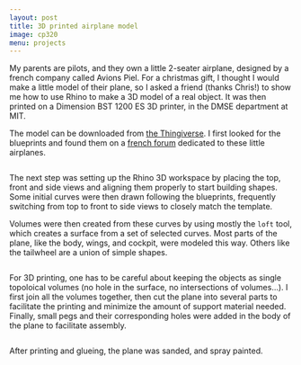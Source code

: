 ```yaml
---
layout: post
title: 3D printed airplane model
image: cp320
menu: projects
---
```

<div class="well">
	<p>
	My parents are pilots, and they own a little 2-seater airplane, designed by a french company called Avions Piel. For a christmas gift, I thought I would make a little model of their plane, so I asked a friend (thanks Chris!) to show me how to use Rhino to make a 3D model of a real object. It was then printed on a Dimension BST 1200 ES 3D printer, in the DMSE department at MIT.
	</p>
</div>

<p>
	The model can be downloaded from <a href="http://www.thingiverse.com/thing:224822" target="_blank">the Thingiverse</a>. I first looked for the blueprints and found them on a <a href="http://www.avions-piel.com/cp320-super-emeraude/topic6.html" target="_blank">french forum</a> dedicated to these little airplanes.
</p>

<img src="{{ site.url }}/assets/img/{{ page.image }}/blueprints.jpg" class="img-responsive img-rounded" alt="">

<p>
	The next step was setting up the Rhino 3D workspace by placing the top, front and side views and aligning them properly to start building shapes. Some initial curves were then drawn following the blueprints, frequently switching from top to front to side views to closely match the template.
</p>

<p>
	Volumes were then created from these curves by using mostly the <code>loft</code> tool, which creates a surface from a set of selected curves. Most parts of the plane, like the body, wings, and cockpit, were modeled this way. Others like the tailwheel are a union of simple shapes.
</p>

<p>
<div class="row">
	<div class="col-md-4">
	     <img src="{{ site.url }}/assets/img/{{ page.image }}/3view.jpg" class="img-responsive img-rounded" alt="">
	</div>
	<div class="col-md-4">
	     <img src="{{ site.url }}/assets/img/{{ page.image }}/guidelines.jpg" class="img-responsive img-rounded" alt="">
	</div>
	<div class="col-md-4">
	     <img src="{{ site.url }}/assets/img/{{ page.image }}/finished.jpg" class="img-responsive img-rounded" alt="">
	</div>
</div>
</p>

<p>
	For 3D printing, one has to be careful about keeping the objects as single topoloical volumes (no hole in the surface, no intersections of volumes...). I first join all the volumes together, then cut the plane into several parts to facilitate the printing and minimize the amount of support material needed. Finally, small pegs and their corresponding holes were added in the body of the plane to facilitate assembly.
</p>

<p>
<div class="row">
	<div class="col-md-6">
	     <img src="{{ site.url }}/assets/img/{{ page.image }}/model_toprint_perspective.jpg" class="img-responsive img-rounded" alt="">
	</div>
	<div class="col-md-6">
	     <img src="{{ site.url }}/assets/img/{{ page.image }}/model_toprint_bottom.jpg" class="img-responsive img-rounded" alt="">
	</div>
</div>
</p>

<p>
	After printing and glueing, the plane was sanded, and spray painted.
</p>

<p>
<div class="row">
	<div class="col-md-7">
	     <img src="{{ site.url }}/assets/img/{{ page.image }}/printed_perspective.jpg" class="img-responsive img-rounded" alt="">
	</div>
	<div class="col-md-5">
	     <img src="{{ site.url }}/assets/img/{{ page.image }}/painting_top.jpg" class="img-responsive img-rounded" alt="">
	</div>
</div>
</p>
